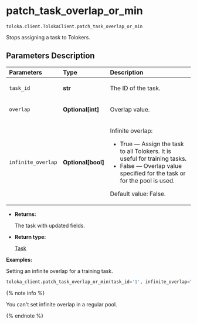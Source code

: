 # patch_task_overlap_or_min
`toloka.client.TolokaClient.patch_task_overlap_or_min`

Stops assigning a task to Tolokers.

## Parameters Description

| Parameters | Type | Description |
| :----------| :----| :-----------|
`task_id`|**str**|<p>The ID of the task.</p>
`overlap`|**Optional\[int\]**|<p>Overlap value.</p>
`infinite_overlap`|**Optional\[bool\]**|<p>Infinite overlap:<ul><li>True — Assign the task to all Tolokers. It is useful for training tasks.</li><li>False — Overlap value specified for the task or for the pool is used. </li></ul></p><p>Default value: False.</p>

* **Returns:**

  The task with updated fields.

* **Return type:**

  [Task](toloka.client.task.Task.md)

**Examples:**

Setting an infinite overlap for a training task.

```python
toloka_client.patch_task_overlap_or_min(task_id='1', infinite_overlap=True)
```

{% note info %}

You can't set infinite overlap in a regular pool.

{% endnote %}
